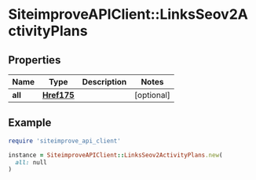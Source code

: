 # SiteimproveAPIClient::LinksSeov2ActivityPlans

## Properties

| Name | Type | Description | Notes |
| ---- | ---- | ----------- | ----- |
| **all** | [**Href175**](Href175.md) |  | [optional] |

## Example

```ruby
require 'siteimprove_api_client'

instance = SiteimproveAPIClient::LinksSeov2ActivityPlans.new(
  all: null
)
```

